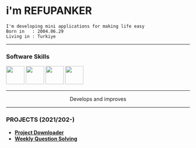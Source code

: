 # i'm REFUPANKER
```
I'm developing mini applications for making life easy
Born in   : 2004.06.29
Living in : Turkiye
``` 
---
###  Software Skills 
<div >
<img width="50" height="50" src="https://cdn-icons-png.flaticon.com/512/6132/6132221.png"/>
<img width="50" height="50" src="https://cdn-icons-png.flaticon.com/512/226/226777.png"/>
<img width="50" height="50" src="https://cdn-icons-png.flaticon.com/512/5968/5968350.png"/>
<img width="50" height="50" src="https://cdn-icons-png.flaticon.com/512/5968/5968292.png"/>
</div>

---


<div align="center">
  Develops and improves
</div>
  
  
---
### PROJECTS (2021/202-)
- [**Project Downloader**](https://projectmanager.pactrefupanker.repl.co)
- [**Weekly Question Solving**](https://WeeklyQuestionSolvingSite1.pactrefupanker.repl.co)
